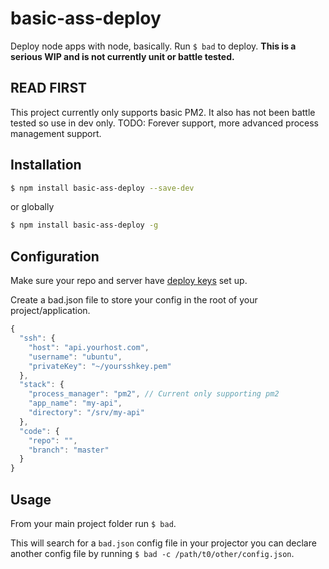 # basic-ass-deploy
Deploy node apps with node, basically. Run `$ bad` to deploy. **This is a serious WIP and is not currently unit or battle tested.**

## READ FIRST
This project currently only supports basic PM2. It also has not been battle tested so use in dev only. TODO: Forever support, more advanced process management support.

## Installation

```sh
$ npm install basic-ass-deploy --save-dev
```

or globally

```sh
$ npm install basic-ass-deploy -g
```

## Configuration
Make sure your repo and server have [deploy keys](https://developer.github.com/guides/managing-deploy-keys/) set up.

Create a bad.json file to store your config in the root of your project/application. 

```javascript
{
  "ssh": {
    "host": "api.yourhost.com",
    "username": "ubuntu",
    "privateKey": "~/yoursshkey.pem"
  },
  "stack": {
    "process_manager": "pm2", // Current only supporting pm2
    "app_name": "my-api",
    "directory": "/srv/my-api"
  },
  "code": {
    "repo": "",
    "branch": "master"
  }
}
```

## Usage
From your main project folder run `$ bad`.

This will search for a `bad.json` config file in your projector you can declare another config file by running `$ bad -c /path/t0/other/config.json`.
